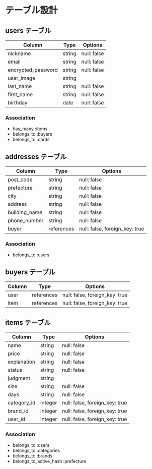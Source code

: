 # テーブル設計

## users テーブル

| Column             | Type   | Options     |
| ------------------ | ------ | ----------- |
| nickname           | string | null: false |
| email              | string | null: false |
| encrypted_password | string | null: false |
| user_image         | string |             |
| last_name          | string | null: false |
| first_name         | string | null: false |
| birthday           | date   | null: false |

### Association
- has_many :items
- belongs_to :buyers
- belongs_to :cards


## addresses テーブル

| Column        | Type    | Options                        |
| ------------- | ------- | ------------------------------ |
| post_code     | string  | null: false                    |
| prefecture    | string  | null: false                    |
| city          | string  | null: false                    |
| address       | string  | null: false                    |
| building_name | string  | null: false                    |
| phone_number  | string  | null: false                    |
| buyer       | references | null: false, foreign_key: true |

### Association
- belongs_to :users

## buyers テーブル

| Column        | Type    | Options                        |
| ------------- | ------- | ------------------------------ |
| user       | references | null: false, foreign_key: true |
| item          | references  | null: false, foreign_key: true |



## items テーブル

| Column      | Type    | Options                        |
| ----------- | ------- | ------------------------------ |
| name        | string  | null: false                    |
| price       | string  | null: false                    |
| explanation | string  | null: false                    |
| status      | string  | null: false                    |
| judgment    | string  |                                |
| size        | string  | null: false                    |
| days        | string  | null: false                    |
| category_id | integer | null: false, foreign_key: true |
| brand_id    | integer | null: false, foreign_key: true |
| user_id     | integer | null: false, foreign_key: true |

### Association
- belongs_to :users
- belongs_to :categories
- belongs_to :brands
- belongs_to_active_hash :prefecture


